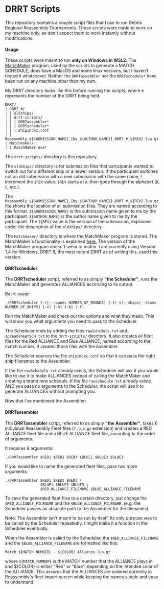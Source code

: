 # DRRT Scripts

This repository contains a couple script files that I use to run Debris Regional Reassembly Tournaments.
These scripts were made to work on my machine only, so don't expect them to work instantly without modifications.

#### Usage

These scripts were meant to run **only on Windows in WSL2.** The [MatchMaker](https://idleloop.com/matchmaker/) program, used by the scripts to generate a MATCH SCHEDULE, does have a MacOS and some linux versions, but I haven't tested it whatsoever. Neither the `DRRTassembler` nor the `DRRTscheduler` have been run on any machine other than my own.

My DRRT directory looks like this before running the scripts, where `#` represents the number of the DRRT being held.

```
DRRT/
| DRRT_#/
| | oldships/
| | drrt-scripts/
| | | DRRTassembler*
| | | DRRTscheduler*
| | | shipIndex.conf
| | Reassembly_${SUBMISSION_NAME}_[by_${AUTHOR_NAME}]_DRRT_#_${REV}.lua.gz
| Matchmaker/
| | MatchMaker.exe*
```
The `drrt-scripts/` directory is this repository.

The `oldships/` directory is for submission files that participants wanted to switch out for a different ship or a newer version. If the participant switches out an old submission with a new submission with the same name, I increment the `$REV` value. `$REV` starts at `A`, then goes through the alphabet (`B`, `C`, etc.).

The `Reassembly_${SUBMISSION_NAME}_[by_${AUTHOR_NAME}]_DRRT_#_${REV}.lua.gz` file shows the location of all submission files. They are named according to this format. `${SUBMISSION_NAME}` is the submission name given to me by the participant. `${AUTHOR_NAME}` is the author name given to me by the participant. The `${REV}` value is the version of the submission, explained under the description of the `oldships/` directory.

The `Matchmaker/` directory is where the MatchMaker program is stored. The MatchMaker's functionality is explained [here.](https://idleloop.com/matchmaker/) The version of the MatchMaker program doesn't seem to matter. I am currently using Version 1.4 for Windows. DRRT 6, the most recent DRRT as of writing this, used this version.

#### DRRTscheduler

The **DRRTscheduler** script, referred to as simply **"the Scheduler"**, runs the MatchMaker and generates ALLIANCES according to its output.

Basic usage 
```
./DRRTscheduler [-r|--rounds NUMBER_OF_ROUNDS] [-t|-s|--ships|--teams NUMBER_OF_SHIPS] [-v] [-h] [-b] [-f]
```
Run the MatchMaker and check out the options and what they mean. This will show you what arguments you need to pass to the Scheduler.

The Scheduler ends by adding the files `rawSchedule.txt` and `spreadsheetSCH.txt` to the `drrt-scripts/` directory. It also creates all fleet files for the Red ALLIANCE and Blue ALLIANCE, named according to the match number. It creates those files with the Assembler.

The Scheduler sources the file `shipIndex.conf` so that it can pass the right ship filenames to the Assembler.

If the file `rawSchedule.txt` already exists, the Scheduler will ask if you would like to use it to make ALLIANCES instead of calling the MatchMaker and creating a brand new schedule.
If the file `rawSchedule.txt` already exists AND you pass no arguments to the Scheduler, the script will use it to generate ALLIANCES without prompting you.

Now that I've mentioned the Assembler:

#### DRRTassembler

The **DRRTassembler** script, referred to as simply **"the Assembler"**, takes 6 individual Reassembly Fleet files (`*.lua.gz` extension) and creates a RED ALLIANCE fleet file and a BLUE ALLIANCE fleet file, according to the order of arguments.

It requires 6 arguments:
```
./DRRTassembler $RED1 $RED2 $RED3 $BLUE1 $BLUE2 $BLUE3
```

If you would like to name the generated fleet files, pass two more arguments:
```
./DRRTassembler $RED1 $RED2 $RED3 \
                $BLUE1 $BLUE2 $BLUE3 \
                $RED_ALLIANCE_FILENAME $BLUE_ALLIANCE_FILENAME
```
To save the generated fleet files to a certain directory, just change the `$RED_ALLIANCE_FILENAME` and the `$BLUE_ALLIANCE_FILENAME`. (e.g. the Scheduler passes an absolute path to the Assembler for the filenames)

Note: The Assembler isn't meant to be run by itself. Its only purpose was to be called by the Scheduler repeatedly. I might make it a function in the Scheduler eventually.

When the Assembler is called by the Scheduler, the `$RED_ALLIANCE_FILENAME` and the `$BLUE_ALLIANCE_FILENAME` are formatted like this:
```
Match ${MATCH_NUMBER} - ${COLOR} Alliance.lua.gz
```
where `${MATCH_NUMBER}` is the MATCH number that the ALLIANCE plays in and ${COLOR} is either "Red" or "Blue", depending on the intended color of the ALLIANCE.
This assures that the ALLIANCES are ordered correctly in Reassembly's fleet import screen while keeping the names simple and easy to understand.

